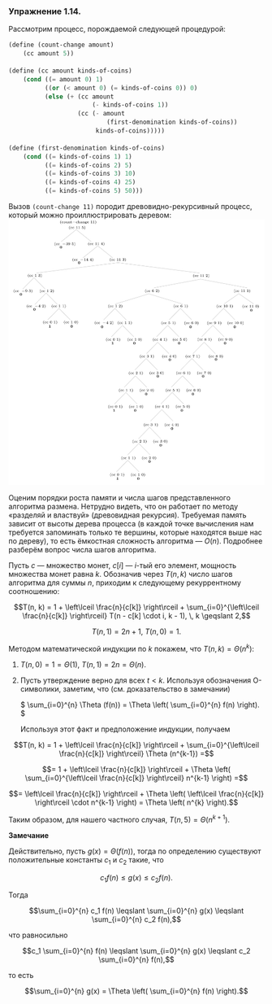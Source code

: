 ### Упражнение 1.14.
Рассмотрим процесс, порождаемой следующей процедурой:
```scheme
(define (count-change amount) 
    (cc amount 5))

(define (cc amount kinds-of-coins)
    (cond ((= amount 0) 1) 
          ((or (< amount 0) (= kinds-of-coins 0)) 0) 
          (else (+ (cc amount 
                       (- kinds-of-coins 1)) 
                   (cc (- amount    
                           (first-denomination kinds-of-coins)) 
                        kinds-of-coins)))))

(define (first-denomination kinds-of-coins)     
    (cond ((= kinds-of-coins 1) 1) 
          ((= kinds-of-coins 2) 5) 
          ((= kinds-of-coins 3) 10) 
          ((= kinds-of-coins 4) 25) 
          ((= kinds-of-coins 5) 50)))
```
Вызов $\texttt{(count-change 11)}$ породит древовидно-рекурсивный процесс, который можно проиллюстрировать деревом:
![](/src/chapter1/count-change-tree.png)

Оценим порядки роста памяти и числа шагов представленного алгоритма размена. Нетрудно видеть, что он работает по методу «разделяй и властвуй» (древовидная рекурсия). Требуемая память зависит от высоты дерева процесса (в каждой точке вычисления нам требуется запоминать только те вершины, которые находятся выше нас по дереву), то есть ёмкостная сложность алгоритма &mdash; $O(n)$. Подробнее разберём вопрос числа шагов алгоритма.

 Пусть $c$ &mdash; множество монет, $c[i]$ &mdash; $i$-тый его элемент, мощность множества монет равна $k$. Обозначив через $T(n, k)$ число шагов алгоритма для суммы $n$, приходим к следующему рекуррентному соотношению:
```math
T(n, k) = 1 + \left\lceil \frac{n}{c[k]} \right\rceil + \sum_{i=0}^{\left\lceil \frac{n}{c[k]} \right\rceil} T(n - c[k] \cdot i, k - 1), \, k \geqslant 2,
```
```math
T(n, 1) = 2n + 1, \ T(n, 0) = 1.
```
Методом математической индукции по $k$ покажем, что $T(n, k) = \Theta (n^k)$:
1. $T(n, 0) = 1 = \Theta(1), \ T(n, 1) = 2n = \Theta(n)$.
2. Пусть утверждение верно для всех $t < k$. Используя обозначения О-символики, заметим, что (см. доказательство в замечании)

    $
    \sum_{i=0}^{n} \Theta (f(n)) = \Theta \left( \sum_{i=0}^{n} f(n) \right).
    $

    Используя этот факт и предположение индукции, получаем


```math
T(n, k) = 1 + \left\lceil \frac{n}{c[k]} \right\rceil + \sum_{i=0}^{\left\lceil \frac{n}{c[k]} \right\rceil} \Theta (n^{k-1}) =
```
```math
= 1 + \left\lceil \frac{n}{c[k]} \right\rceil +
\Theta \left( \sum_{i=0}^{\left\lceil \frac{n}{c[k]} \right\rceil} n^{k-1} \right)
=
```
```math
= \left\lceil \frac{n}{c[k]} \right\rceil + \Theta \left( \left\lceil \frac{n}{c[k]} \right\rceil \cdot n^{k-1} \right)
=
\Theta \left( n^{k} \right).
```

Таким образом, для нашего частного случая, $T(n, 5) = \Theta \left( n^{k+1} \right)$.

**Замечание**

Действительно, пусть $g(x) = \Theta (f(n))$, тогда по определению существуют положительные константы $c_1$ и $c_2$ такие, что 
```math
c_1 f(n) \leqslant g(x) \leqslant c_2 f(n).
```
Тогда   
```math
\sum_{i=0}^{n} c_1 f(n) \leqslant \sum_{i=0}^{n} g(x) \leqslant \sum_{i=0}^{n} c_2 f(n),
```
что равносильно 
```math
c_1 \sum_{i=0}^{n} f(n) \leqslant \sum_{i=0}^{n} g(x) \leqslant c_2 \sum_{i=0}^{n} f(n),
```
то есть 
```math
\sum_{i=0}^{n} g(x) = \Theta \left( \sum_{i=0}^{n} f(n) \right).
```
